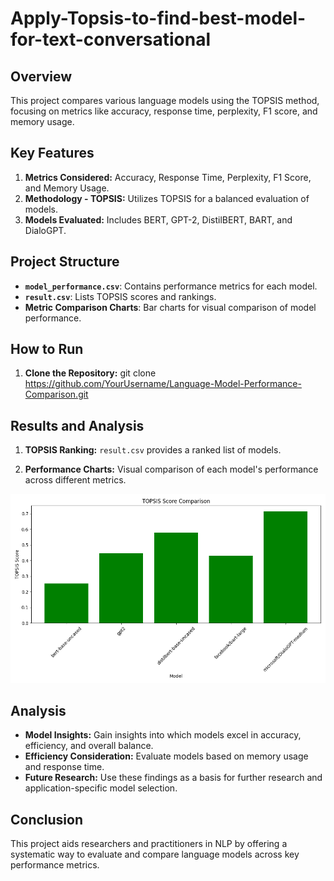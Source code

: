 # Apply-Topsis-to-find-best-model-for-text-conversational

## Overview

This project compares various language models using the TOPSIS method, focusing on metrics like accuracy, response time, perplexity, F1 score, and memory usage.

## Key Features

1. **Metrics Considered:** Accuracy, Response Time, Perplexity, F1 Score, and Memory Usage.
2. **Methodology - TOPSIS:** Utilizes TOPSIS for a balanced evaluation of models.
3. **Models Evaluated:** Includes BERT, GPT-2, DistilBERT, BART, and DialoGPT.

## Project Structure

- **`model_performance.csv`**: Contains performance metrics for each model.
- **`result.csv`**: Lists TOPSIS scores and rankings.
- **Metric Comparison Charts**: Bar charts for visual comparison of model performance.

## How to Run

1. **Clone the Repository:**
git clone https://github.com/YourUsername/Language-Model-Performance-Comparison.git

## Results and Analysis

1. **TOPSIS Ranking:** `result.csv` provides a ranked list of models.

2. **Performance Charts:** Visual comparison of each model's performance across different metrics.

![TOPSIS Score Comparison](TOPSIS_Score_comparison.png)

## Analysis

- **Model Insights:** Gain insights into which models excel in accuracy, efficiency, and overall balance.
- **Efficiency Consideration:** Evaluate models based on memory usage and response time.
- **Future Research:** Use these findings as a basis for further research and application-specific model selection.

## Conclusion

This project aids researchers and practitioners in NLP by offering a systematic way to evaluate and compare language models across key performance metrics.

